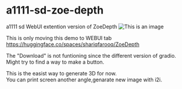 # a1111-sd-zoe-depth
a1111 sd WebUI extention version of ZoeDepth 
![This is an image](https://github.com/sanmeow/a1111-sd-zoe-depth/blob/main/sample.png)

This is only moving this demo to WEBUI tab  
https://huggingface.co/spaces/shariqfarooq/ZoeDepth  

The "Download" is not funtioning since the different version of gradio.  
Might try to find a way to make a button.  

This is the easist way to generate 3D for now.  
You can print screen another angle,genarate new image with i2i.
